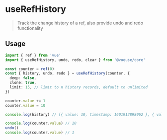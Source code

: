# useRefHistory

> Track the change history of a ref, also provide undo and redo functionality

## Usage

```ts
import { ref } from 'vue' 
import { useRefHistory, undo, redo, clear } from '@vueuse/core'

const counter = ref(0)
const { history, undo, redo } = useRefHistory(counter, {
  deep: false,
  clone: true,
  limit: 15, // limit to n history records, default to unlimited
})

counter.value += 1
counter.value = 10

console.log(history) // [{ value: 10, timestamp: 1601912898062 }, { value: 1, timestamp: 1601912898061 }]

console.log(counter.value) // 10
undo()
console.log(counter.value) // 1 
```
